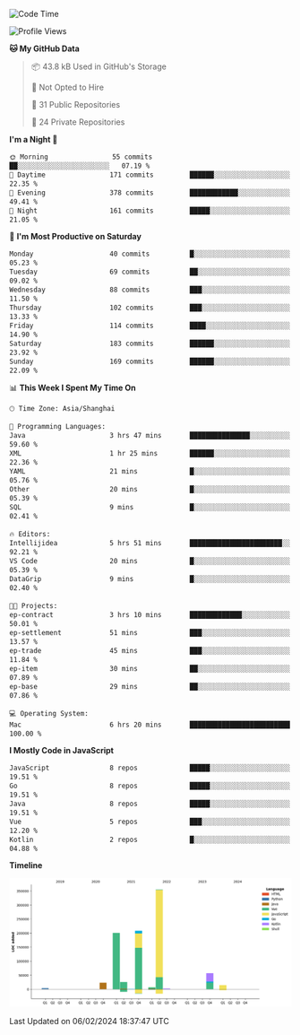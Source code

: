 <!--START_SECTION:waka-->
![Code Time](http://img.shields.io/badge/Code%20Time-2%2C271%20hrs%2049%20mins-blue)

![Profile Views](http://img.shields.io/badge/Profile%20Views-0-blue)

**🐱 My GitHub Data** 

> 📦 43.8 kB Used in GitHub's Storage 
 > 
> 🚫 Not Opted to Hire
 > 
> 📜 31 Public Repositories 
 > 
> 🔑 24 Private Repositories 
 > 
**I'm a Night 🦉** 

```text
🌞 Morning                55 commits          ██░░░░░░░░░░░░░░░░░░░░░░░   07.19 % 
🌆 Daytime                171 commits         ██████░░░░░░░░░░░░░░░░░░░   22.35 % 
🌃 Evening                378 commits         ████████████░░░░░░░░░░░░░   49.41 % 
🌙 Night                  161 commits         █████░░░░░░░░░░░░░░░░░░░░   21.05 % 
```
📅 **I'm Most Productive on Saturday** 

```text
Monday                   40 commits          █░░░░░░░░░░░░░░░░░░░░░░░░   05.23 % 
Tuesday                  69 commits          ██░░░░░░░░░░░░░░░░░░░░░░░   09.02 % 
Wednesday                88 commits          ███░░░░░░░░░░░░░░░░░░░░░░   11.50 % 
Thursday                 102 commits         ███░░░░░░░░░░░░░░░░░░░░░░   13.33 % 
Friday                   114 commits         ████░░░░░░░░░░░░░░░░░░░░░   14.90 % 
Saturday                 183 commits         ██████░░░░░░░░░░░░░░░░░░░   23.92 % 
Sunday                   169 commits         ██████░░░░░░░░░░░░░░░░░░░   22.09 % 
```


📊 **This Week I Spent My Time On** 

```text
🕑︎ Time Zone: Asia/Shanghai

💬 Programming Languages: 
Java                     3 hrs 47 mins       ███████████████░░░░░░░░░░   59.60 % 
XML                      1 hr 25 mins        ██████░░░░░░░░░░░░░░░░░░░   22.36 % 
YAML                     21 mins             █░░░░░░░░░░░░░░░░░░░░░░░░   05.76 % 
Other                    20 mins             █░░░░░░░░░░░░░░░░░░░░░░░░   05.39 % 
SQL                      9 mins              █░░░░░░░░░░░░░░░░░░░░░░░░   02.41 % 

🔥 Editors: 
Intellijidea             5 hrs 51 mins       ███████████████████████░░   92.21 % 
VS Code                  20 mins             █░░░░░░░░░░░░░░░░░░░░░░░░   05.39 % 
DataGrip                 9 mins              █░░░░░░░░░░░░░░░░░░░░░░░░   02.40 % 

🐱‍💻 Projects: 
ep-contract              3 hrs 10 mins       █████████████░░░░░░░░░░░░   50.01 % 
ep-settlement            51 mins             ███░░░░░░░░░░░░░░░░░░░░░░   13.57 % 
ep-trade                 45 mins             ███░░░░░░░░░░░░░░░░░░░░░░   11.84 % 
ep-item                  30 mins             ██░░░░░░░░░░░░░░░░░░░░░░░   07.89 % 
ep-base                  29 mins             ██░░░░░░░░░░░░░░░░░░░░░░░   07.86 % 

💻 Operating System: 
Mac                      6 hrs 20 mins       █████████████████████████   100.00 % 
```

**I Mostly Code in JavaScript** 

```text
JavaScript               8 repos             █████░░░░░░░░░░░░░░░░░░░░   19.51 % 
Go                       8 repos             █████░░░░░░░░░░░░░░░░░░░░   19.51 % 
Java                     8 repos             █████░░░░░░░░░░░░░░░░░░░░   19.51 % 
Vue                      5 repos             ███░░░░░░░░░░░░░░░░░░░░░░   12.20 % 
Kotlin                   2 repos             █░░░░░░░░░░░░░░░░░░░░░░░░   04.88 % 
```



**Timeline**

![Lines of Code chart](https://raw.githubusercontent.com/youtiaoguagua/youtiaoguagua/master/assets/bar_graph.png)


 Last Updated on 06/02/2024 18:37:47 UTC
<!--END_SECTION:waka-->